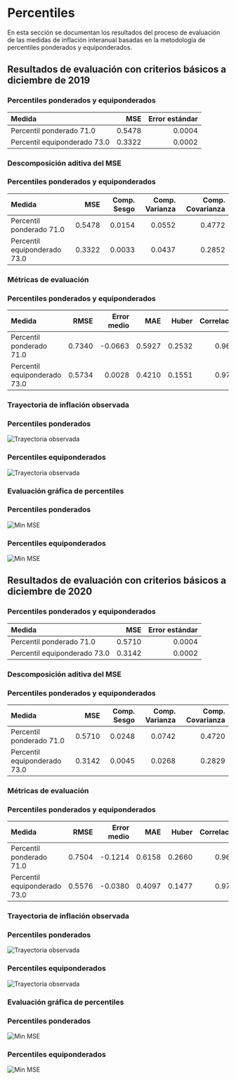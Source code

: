 # Percentiles 

En esta sección se documentan los resultados del proceso de evaluación de las medidas de inflación interanual basadas en la metodología de percentiles ponderados y equiponderados.

## Resultados de evaluación con criterios básicos a diciembre de 2019

### Percentiles ponderados y equiponderados

| Medida                        |    MSE | Error estándar |
|:----------------------------- | ------:| --------------:|
| Percentil ponderado 71.0      | 0.5478 |         0.0004 |
| Percentil equiponderado 73.0  | 0.3322 |         0.0002 |

### Descomposición aditiva del MSE

### Percentiles ponderados y equiponderados

| Medida                       |    MSE | Comp. Sesgo | Comp. Varianza | Comp. Covarianza |
|:---------------------------- | ------:| -----------:| --------------:| ----------------:|
| Percentil ponderado 71.0     | 0.5478 |      0.0154 |         0.0552 |           0.4772 |
| Percentil equiponderado 73.0 | 0.3322 |      0.0033 |         0.0437 |           0.2852 |


### Métricas de evaluación 

### Percentiles ponderados y equiponderados

| Medida                       |   RMSE | Error medio |    MAE |  Huber | Correlación |
|:---------------------------- | ------:| -----------:| ------:| ------:| -----------:|
| Percentil ponderado 71.0     | 0.7340 |     -0.0663 | 0.5927 | 0.2532 |      0.9658 |
| Percentil equiponderado 73.0 | 0.5734 |      0.0028 | 0.4210 | 0.1551 |      0.9761 |

### Trayectoria de inflación observada

### Percentiles ponderados 
![Trayectoria observada](images/InflPercentileWeighted/obs_trajectory_c19.svg)

### Percentiles equiponderados
![Trayectoria observada](images/InflPercentileEq/obs_trajectory_c19.svg)

### Evaluación gráfica de percentiles 

### Percentiles ponderados 
![Min MSE](images/InflPercentileWeighted/MSE_c19.png)

### Percentiles equiponderados
![Min MSE](images/InflPercentileEq/MSE_c19.png)



## Resultados de evaluación con criterios básicos a diciembre de 2020

### Percentiles ponderados y equiponderados

| Medida                        |    MSE | Error estándar |
|:----------------------------- | ------:| --------------:|
| Percentil ponderado 71.0      | 0.5710 |         0.0004 |
| Percentil equiponderado 73.0  | 0.3142 |         0.0002 |

### Descomposición aditiva del MSE

### Percentiles ponderados y equiponderados

| Medida                       |    MSE | Comp. Sesgo | Comp. Varianza | Comp. Covarianza |
|:---------------------------- | ------:| -----------:| --------------:| ----------------:|
| Percentil ponderado 71.0     | 0.5710 |      0.0248 |         0.0742 |           0.4720 |
| Percentil equiponderado 73.0 | 0.3142 |      0.0045 |         0.0268 |           0.2829 |


### Métricas de evaluación 

### Percentiles ponderados y equiponderados

| Medida                       |   RMSE | Error medio |    MAE |  Huber | Correlación |
|:---------------------------- | ------:| -----------:| ------:| ------:| -----------:|
| Percentil ponderado 71.0     | 0.7504 |     -0.1214 | 0.6158 | 0.2660 |      0.9665 |
| Percentil equiponderado 73.0 | 0.5576 |     -0.0380 | 0.4097 | 0.1477 |      0.9766 |

### Trayectoria de inflación observada

### Percentiles ponderados 
![Trayectoria observada](images/InflPercentileWeighted/obs_trajectory_c20.svg)

### Percentiles equiponderados
![Trayectoria observada](images/InflPercentileEq/obs_trajectory_c20.svg)

### Evaluación gráfica de percentiles 

### Percentiles ponderados 
![Min MSE](images/InflPercentileWeighted/MSE_c20.png)

### Percentiles equiponderados
![Min MSE](images/InflPercentileEq/MSE_c20.png)


